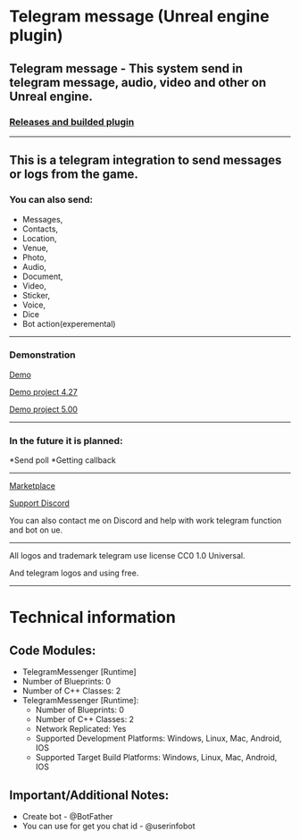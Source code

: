 # Telegram message (Unreal engine plugin)
## Telegram message - This system send in telegram message, audio, video and other on Unreal engine.
### [Releases and builded plugin](https://github.com/Awesomium-Team/Telegram-message-UE/releases)
------
## This is a telegram integration to send messages or logs from the game. 
### You can also send: 
* Messages, 
* Contacts, 
* Location, 
* Venue, 
* Photo, 
* Audio, 
* Document, 
* Video, 
* Sticker, 
* Voice, 
* Dice 
* Bot action(experemental)
------
### Demonstration
[Demo](https://www.youtube.com/watch?v=3mm7bEkrXJE)

[Demo project 4.27](https://drive.google.com/file/d/1oc6lCMODT48vRFqVHQAK39dxhcgl1Bfv/view?usp=sharing)

[Demo project 5.00](https://drive.google.com/file/d/1Jc6KlNGRInXobnBWrwz0shEXG58OvFI4/view?usp=sharing)

------

### In the future it is planned:
*Send poll
*Getting callback

------
[Marketplace](https://www.unrealengine.com/marketplace/en-US/product/telegram-message)

[Support Discord](https://discord.com/invite/Faw5rRWhyd)

You can also contact me on Discord and help with work telegram function and bot on ue.

------
All logos and trademark telegram use license CC0 1.0 Universal.

And telegram logos and using free.

------
# Technical information
## Code Modules:
 - TelegramMessenger [Runtime]
  - Number of Blueprints: 0
  - Number of C++ Classes: 2
- TelegramMessenger [Runtime]:
  - Number of Blueprints: 0
  - Number of C++ Classes: 2
  - Network Replicated: Yes
  - Supported Development Platforms: Windows, Linux, Mac, Android, IOS
  - Supported Target Build Platforms: Windows, Linux, Mac, Android, IOS

## Important/Additional Notes:
* Create bot - @BotFather
* You can use for get you chat id - @userinfobot
